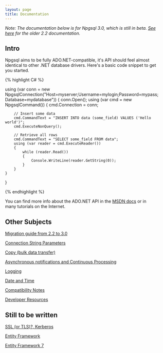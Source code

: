 ```yaml
---
layout: page
title: Documentation
---
```


*Note: The documentation below is for Npgsql 3.0, which is still in beta.
[See here](manual-2.2.html) for the older 2.2 documentation.*

## Intro

Npgsql aims to be fully ADO.NET-compatible, it's API should feel almost identical to other
.NET database drivers. Here's a basic code snippet to get you started.

{% highlight C# %}

using (var conn = new NpgsqlConnection("Host=myserver;Username=mylogin;Password=mypass;Database=mydatabase"))
{
    conn.Open();
    using (var cmd = new NpgsqlCommand())
    {
        cmd.Connection = conn;

        // Insert some data
        cmd.CommandText = "INSERT INTO data (some_field) VALUES ('Hello world')";
        cmd.ExecuteNonQuery();

        // Retrieve all rows
        cmd.CommandText = "SELECT some_field FROM data";
        using (var reader = cmd.ExecuteReader())
        {
            while (reader.Read())
            {
                Console.WriteLine(reader.GetString(0));
            }
        }
    }
}

{% endhighlight %}

You can find more info about the ADO.NET API in the [MSDN docs](https://msdn.microsoft.com/en-us/library/h43ks021(v=vs.110).aspx)
or in many tutorials on the Internet.

## Other Subjects

[Migration guide from 2.2 to 3.0](migration-3.0.html)

[Connection String Parameters](connection-string-parameters.html)

[Copy (bulk data transfer)](copy.html)

[Asynchronous notifications and Continuous Processing](continuous-processing.html)

[Logging](logging.html)

[Date and Time](datetime.html)

[Compatibility Notes](compatibility.html)

[Developer Resources](dev.html)

## Still to be written

[SSL (or TLS)?, Kerberos](ssl.html)

[Entity Framework](ef.html)

[Entity Framework 7](ef7.html)

